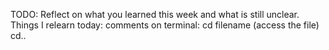 TODO: Reflect on what you learned this week and what is still unclear.
Things I relearn today:
comments on terminal:
cd filename (access the file)
cd.. 
